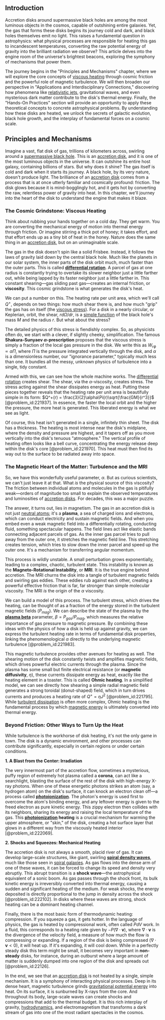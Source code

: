 ## Introduction
Accretion disks around supermassive black holes are among the most luminous objects in the cosmos, capable of outshining entire galaxies. Yet, the gas that forms these disks begins its journey cold and dark, and black holes themselves emit no light. This raises a fundamental question in astrophysics: what physical processes are responsible for heating this gas to incandescent temperatures, converting the raw potential energy of gravity into the brilliant radiation we observe? This article delves into the engine room of the universe's brightest beacons, exploring the symphony of mechanisms that power them.

The journey begins in the "Principles and Mechanisms" chapter, where we will explore the core concepts of [viscous heating](@article_id:161152) through cosmic friction and the powerful role of magnetic turbulence. We will then broaden our perspective in "Applications and Interdisciplinary Connections," discovering how phenomena like [relativistic jets](@article_id:158969), gravitational waves, and even mysterious dark matter contribute to the disk's thermal energy. Finally, the "Hands-On Practices" section will provide an opportunity to apply these theoretical concepts to concrete astrophysical problems. By understanding how these disks are heated, we unlock the secrets of galactic evolution, black hole growth, and the interplay of fundamental forces on a cosmic scale.

## Principles and Mechanisms

Imagine a vast, flat disk of gas, trillions of kilometers across, swirling around a [supermassive black hole](@article_id:159462). This is an [accretion disk](@article_id:159110), and it is one of the most luminous objects in the universe. It can outshine its entire host galaxy, containing billions of stars. But why does it shine? The gas itself is cold and dark when it starts its journey. A black hole, by its very nature, doesn't produce light. The brilliance of an [accretion disk](@article_id:159110) comes from a process that is at once utterly familiar and cosmically profound: friction. The disk glows because it is mind-bogglingly hot, and it gets hot by converting the raw, relentless power of gravity into heat. In this chapter, we'll journey into the heart of the disk to understand the engine that makes it blaze.

### The Cosmic Grindstone: Viscous Heating

Think about rubbing your hands together on a cold day. They get warm. You are converting the mechanical energy of motion into thermal energy through friction. Or imagine stirring a thick pot of honey; it takes effort, and that effort ends up as a tiny bit of heat in the honey. Nature does the same thing in an [accretion disk](@article_id:159110), but on an unimaginable scale.

The gas in the disk doesn't spin like a solid Frisbee. Instead, it follows the laws of gravity laid down by the central black hole. Much like the planets in our solar system, the inner parts of the disk orbit much, much faster than the outer parts. This is called **[differential rotation](@article_id:160565)**. A parcel of gas at one radius is constantly trying to overtake its slower neighbor just a little farther out, while being lapped by its faster neighbor just a little farther in. This constant shearing—gas sliding past gas—creates an internal friction, or **viscosity**. This cosmic grindstone is what generates the disk's heat.

We can put a number on this. The heating rate per unit area, which we'll call $Q^+$, depends on two things: how much shear there is, and how much "grip" the gas has on itself (the [viscous stress](@article_id:260834)). For a disk in a nearly circular, or Keplerian, orbit, the shear, $r d\Omega/dr$, is a [simple function](@article_id:160838) of the black hole's mass $M$ and the radius $r$. But what about the stress?

The detailed physics of this stress is fiendishly complex. So, as physicists often do, we start with a clever, if slightly cheeky, simplification. The famous **Shakura-Sunyaev $\alpha$-prescription** proposes that the viscous stress is simply a fraction of the local gas pressure in the disk. We write this as $W_{r\phi} \propto \alpha \Pi$, where $\Pi$ is the pressure integrated vertically through the disk, and $\alpha$ is a dimensionless number, our "ignorance parameter," typically much less than one. It bundles all the messy, unknown physics of turbulence into a single, tidy constant.

Armed with this, we can see how the whole machine works. The [differential rotation](@article_id:160565) creates shear. The shear, via the $\alpha$-viscosity, creates stress. The stress acting against the shear dissipates energy as heat. Putting these pieces together reveals that the heating rate per unit area is beautifully simple in its form: $Q^+(r) = \frac{3}{2}\alpha\Pi(r)\sqrt{\frac{GM}{r^3}}$ [@problem_id:221937]. In essence, the faster the local orbit and the higher the pressure, the more heat is generated. This liberated energy is what we see as light.

Of course, this heat isn't generated in a single, infinitely thin sheet. The disk has a thickness. The heating is most intense near the disk's midplane, where the density and pressure are highest, and it tapers off as you move vertically into the disk's tenuous "atmosphere." The vertical profile of heating often looks like a bell curve, concentrating the energy release deep within the disk's core [@problem_id:221970]. This heat must then find its way out to the surface to be radiated away into space.

### The Magnetic Heart of the Matter: Turbulence and the MRI

So, we have this wonderfully useful parameter, $\alpha$. But as curious scientists, we can't just leave it at that. What *is* the physical source of this viscosity? The friction between individual atoms and molecules in the gas is pitifully weak—orders of magnitude too small to explain the observed temperatures and luminosities of [accretion disks](@article_id:159479). For decades, this was a major puzzle.

The answer, it turns out, lies in magnetism. The gas in an accretion disk is not just [neutral atoms](@article_id:157460); it's a **plasma**, a sea of charged ions and electrons, which can conduct electricity and sustain magnetic fields. And when you embed even a weak magnetic field into a differentially rotating, conducting fluid, something spectacular happens. The field lines act like elastic bands connecting adjacent parcels of gas. As the inner gas parcel tries to pull away from the outer one, it stretches the magnetic field line. This stretching creates tension, which tries to slow down the inner parcel and speed up the outer one. It's a mechanism for transferring angular momentum.

This process is wildly unstable. A small perturbation grows exponentially, leading to a complex, chaotic, turbulent state. This instability is known as the **Magneto-Rotational Instability**, or **MRI**. It is the true engine behind accretion. The MRI churns the disk into a tangle of turbulent magnetic fields and swirling gas eddies. These eddies rub against each other, creating a powerful effective friction that is far, far stronger than simple molecular viscosity. The MRI *is* the origin of the $\alpha$ viscosity.

We can build a model of this process. The turbulent stress, which drives the heating, can be thought of as a fraction of the energy stored in the turbulent magnetic fields ($P_{mag}$). We can describe the state of the plasma by the **[plasma beta](@article_id:191699)** parameter, $\beta = P_{gas}/P_{mag}$, which measures the relative importance of gas pressure to magnetic pressure. By combining these ideas with the physics of how a disk is held up against gravity, we can express the turbulent heating rate in terms of fundamental disk properties, linking the phenomenological $\alpha$ directly to the underlying magnetic turbulence [@problem_id:221983].

This magnetic turbulence provides other avenues for heating as well. The shearing motion of the disk constantly twists and amplifies magnetic fields, which drives powerful electric currents through the plasma. Since the plasma has some small but finite electrical resistance (or **magnetic diffusivity**, $\eta$), these currents dissipate energy as heat, exactly like the heating element in a toaster. This is called **Ohmic heating**. In a simplified model, we can see directly how shearing a simple radial magnetic field generates a strong toroidal (donut-shaped) field, which in turn drives currents and produces a heating rate of $Q^+ = \eta J^2$ [@problem_id:221795]. While [turbulent dissipation](@article_id:261476) is often more complex, Ohmic heating is the fundamental process by which [magnetic energy](@article_id:264580) is ultimately converted into thermal energy.

### Beyond Friction: Other Ways to Turn Up the Heat

While turbulence is the workhorse of disk heating, it's not the only game in town. The disk is a dynamic environment, and other processes can contribute significantly, especially in certain regions or under certain conditions.

**1. A Blast from the Center: Irradiation**

The very innermost part of the accretion flow, sometimes a mysterious, puffy region of extremely hot plasma called a **corona**, can act like a searchlight, blasting the surface of the rest of the disk with high-energy X-ray photons. When one of these energetic photons strikes an atom (say, a hydrogen atom) on the disk's surface, it can knock an electron clean off—a process called **[photoionization](@article_id:157376)**. The photon's energy is used first to overcome the atom's binding energy, and any leftover energy is given to the freed electron as pure kinetic energy. This zippy electron then collides with its neighbors, sharing its energy and raising the local temperature of the gas. This **[photoionization](@article_id:157376) heating** is a crucial mechanism for warming the upper atmosphere, or "skin," of the disk, creating a hot surface layer that glows in a different way from the viscously heated interior [@problem_id:222069].

**2. Shocks and Squeezes: Mechanical Heating**

The accretion disk is not always a smooth, placid river of gas. It can develop large-scale structures, like giant, swirling **[spiral density waves](@article_id:161052)**, much like those seen in [spiral galaxies](@article_id:161543). As gas flows into the dense arm of one of these waves, it can be forced to change its speed and density very abruptly. This abrupt transition is a **shock wave**—the astrophysical equivalent of a sonic boom. As gas passes through the shock front, its bulk kinetic energy is irreversibly converted into thermal energy, causing a sudden and significant heating of the medium. For weak shocks, the energy deposited is directly proportional to the jump in density across the shock [@problem_id:222102]. In disks where these waves are strong, shock heating can be a dominant heating channel.

Finally, there is the most basic form of thermodynamic heating: compression. If you squeeze a gas, it gets hotter. In the language of physics, the gas is heated by compressional work, often called $PdV$ work. In a fluid, this corresponds to a heating rate given by $-P(\nabla \cdot \mathbf{v})$, where $\nabla \cdot \mathbf{v}$ is the divergence of the velocity field, a measure of how much the flow is compressing or expanding. If a region of the disk is being compressed ($\nabla \cdot \mathbf{v} < 0$), it will heat up. If it's expanding, it will cool down. While in a perfectly steady disk this term might be small, it becomes very important in **non-steady** disks, for instance, during an outburst where a large amount of matter is suddenly dumped into one region of the disk and spreads out [@problem_id:22126].

In the end, we see that an [accretion disk](@article_id:159110) is not heated by a single, simple mechanism. It is a symphony of interacting physical processes. Deep in its dense heart, magnetic turbulence grinds [gravitational potential energy](@article_id:268544) into heat. On its surface, it is sunburned by X-rays from the core. And throughout its body, large-scale waves can create shocks and compressions that add to the thermal budget. It is this rich interplay of gravity, [hydrodynamics](@article_id:158377), and electromagnetism that transforms a dark stream of gas into one of the most radiant spectacles in the cosmos.